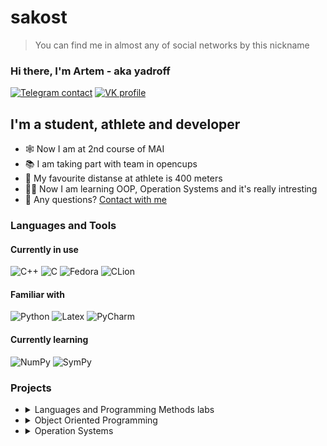 # sakost
> You can find me in almost any of social networks by this nickname

### Hi there, I'm Artem - aka yadroff

[![Telegram contact][telegram_badge]][telegram_link]
[![VK profile][vk_badge]][vk_link]


## I'm a student, athlete and developer

- 🕸 Now I am at 2nd course of MAI
- 📚 I am taking part with team in opencups
- 👟 My favourite distanse at athlete is 400 meters
- 🙇‍♂️ Now I am learning OOP, Operation Systems and it's really intresting
- 🤔 Any questions? [Contact with me](#hi-there-im-artem---aka-yadroff)


### Languages and Tools
#### Currently in use
![C++](https://img.shields.io/badge/C%2B%2B-00599C?style=for-the-badge&logo=c%2B%2B&logoColor=white)
![C](https://img.shields.io/badge/C-3776AB?style=for-the-badge&logo=c&logoColor=white)
![Fedora](https://img.shields.io/badge/fedora-F2F4F9?style=for-the-badge&logo=fedora&logoColor=blue&labelColor=F2F4F9)
![CLion](https://img.shields.io/badge/Clion-F2F4F9?style=for-the-badge&logo=clion&logoColor=black&labelColor=F2F4F9)
#### Familiar with
![Python](https://img.shields.io/badge/python-F2F4F9?style=for-the-badge&logo=python&logoColor=blue&labelColor=F2F4F9)
![Latex](https://img.shields.io/badge/latex-F2F4F9?style=for-the-badge&logo=latex&logoColor=grey&labelColor=F2F4F9)
![PyCharm](https://img.shields.io/badge/Pycharm-F2F4F9?style=for-the-badge&logo=pycharm&logoColor=black&labelColor=F2F4F9)
#### Currently learning
![NumPy](https://img.shields.io/badge/Numpy-777BB4?style=for-the-badge&logo=numpy&logoColor=white)
![SymPy](https://img.shields.io/badge/sympy-777BB4?style=for-the-badge&logo=sympy&logoColor=white)

### Projects

<ul>
<li><details>
    <summary>Languages and Programming Methods labs</summary>
  
<!--START_SECTION:1_course_labs-->
Labs have writeen on C (1st lab on bash)

1. [Bash][labs_h1] script.
2. [Trees][labs_h2] realization.
3. [Expression trees][labs_h3].
4. [Modular programming][labs_h4] and abstract data types,utility make.
5. [File structure][labs_h5].
6. [Sprace matrices][labs_h6].
7. [List][labs_h7].
8. [Sort and search][labs_h8] - sorting a table and binary search for a value by key in the table
<!--END_SECTION:1_course_labs-->

</details>
</li>

<li><details>
  <summary> Object Oriented Programming</summary>
  
  <!--START_SECTION:oop-->
  Objest Oriented Programming labs have written on C++
  
  1. [Basic concepts][oop_h1] OOP. Create virtual class and 3 inheritor classes.
  2. [Container][oop_h2]. Create container (queue) of class.
  3. [Smart Pointers][oop_h3]. Change pointers at container to smart pointers.
  4. [Templates][oop_h4]. Change container to template class.
  <!--END_SECTION:oop-->
  
  </details>
  </li>
  
  <li><details>
    <summary> Operation Systems</summary>
      
    <!--START_SECTION:op_sys-->
    Operatyon Systems labs have written on C. Using operation system Linux (Fedora).
    
    1. [Process][os_h1]. Теперь я знаю, что fork - это не вилка.
    2. [Threads][os_h2]. Calculate the area of a circle using the Monte-Carlo method.
    <!--END_SECTION:op_sys-->
      
  </details>
  </li>
</ul>

[telegram_link]: https://t.me/yadrofff
[telegram_badge]: https://img.shields.io/badge/Telegram-2CA5E0?style=for-the-badge&logo=telegram&logoColor=white "Telegram contact"

[vk_link]: https://vk.com/yadrofff
[vk_badge]: https://img.shields.io/badge/вконтакте-%232E87FB.svg?&style=for-the-badge&logo=vk&logoColor=white

[labs_h1]: https://github.com/Yadroff/labs_2sem/tree/main/21_lab
[labs_h2]: https://github.com/Yadroff/labs_2sem/tree/main/23_lab
[labs_h3]: https://github.com/Yadroff/labs_2sem/tree/main/24_lab
[labs_h4]: https://github.com/Yadroff/labs_2sem/tree/main/25-26_lab
[labs_h5]: https://github.com/Yadroff/labs_2sem/tree/main/KP6
[labs_h6]: https://github.com/Yadroff/labs_2sem/tree/main/KP7
[labs_h7]: https://github.com/Yadroff/labs_2sem/tree/main/KP8
[labs_h8]: https://github.com/Yadroff/labs_2sem/tree/main/KP9
[oop_h1]: https://github.com/Yadroff/OOP/tree/master/1_lab
[oop_h2]: https://github.com/Yadroff/OOP/tree/master/2_lab
[oop_h3]: https://github.com/Yadroff/OOP/tree/master/3_lab
[oop_h4]: https://github.com/Yadroff/OOP/tree/master/4_lab
[os_h1]: https://github.com/Yadroff/OS/tree/master/2_lab
[os_h2]: https://github.com/Yadroff/OS/tree/master/3_lab
